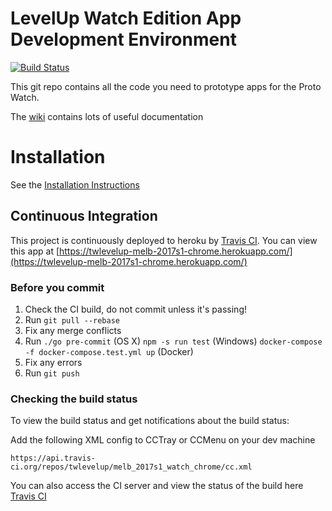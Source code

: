 # LevelUp Watch Edition App Development Environment

[![Build Status](https://travis-ci.org/twlevelup/melb_2017s1_watch_chrome.svg?branch=master)](https://travis-ci.org/twlevelup/melb_2017s1_watch_chrome)

This git repo contains all the code you need to prototype apps for the Proto Watch.

The [wiki](https://github.com/twlevelup/watch_edition/wiki) contains lots of useful documentation

# Installation

See the [Installation Instructions](https://github.com/twlevelup/watch_edition/wiki/Installation)

## Continuous Integration

This project is continuously deployed to heroku by [Travis CI](https://travis-ci.org).
You can view this app at [https://twlevelup-melb-2017s1-chrome.herokuapp.com/](https://twlevelup-melb-2017s1-chrome.herokuapp.com/)


### Before you commit

1. Check the CI build, do not commit unless it's passing!
2. Run ```git pull --rebase```
3. Fix any merge conflicts
4. Run
```./go pre-commit``` (OS X)
```npm -s run test``` (Windows)
```docker-compose -f docker-compose.test.yml up``` (Docker)
4. Fix any errors
5. Run ```git push```

### Checking the build status

To view the build status and get notifications about the build status:

Add the following XML config to CCTray or CCMenu on your dev machine

	https://api.travis-ci.org/repos/twlevelup/melb_2017s1_watch_chrome/cc.xml

You can also access the CI server and view the status of the build here [Travis CI](https://travis-ci.org/twlevelup/melb_2017s1_watch_chrome)
